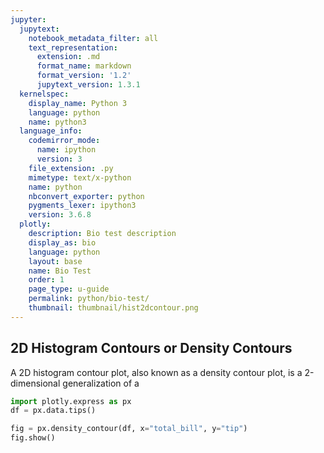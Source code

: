```yaml
---
jupyter:
  jupytext:
    notebook_metadata_filter: all
    text_representation:
      extension: .md
      format_name: markdown
      format_version: '1.2'
      jupytext_version: 1.3.1
  kernelspec:
    display_name: Python 3
    language: python
    name: python3
  language_info:
    codemirror_mode:
      name: ipython
      version: 3
    file_extension: .py
    mimetype: text/x-python
    name: python
    nbconvert_exporter: python
    pygments_lexer: ipython3
    version: 3.6.8
  plotly:
    description: Bio test description
    display_as: bio
    language: python
    layout: base
    name: Bio Test
    order: 1
    page_type: u-guide
    permalink: python/bio-test/
    thumbnail: thumbnail/hist2dcontour.png
---
```


## 2D Histogram Contours or Density Contours

A 2D histogram contour plot, also known as a density contour plot, is a 2-dimensional generalization of a 

```python
import plotly.express as px
df = px.data.tips()

fig = px.density_contour(df, x="total_bill", y="tip")
fig.show()
```

